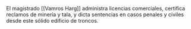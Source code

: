 El magistrado [[Vamros Harg]] administra licencias comerciales, certifica reclamos de minería y tala, y dicta sentencias en casos penales y civiles desde este sólido edificio de troncos. 